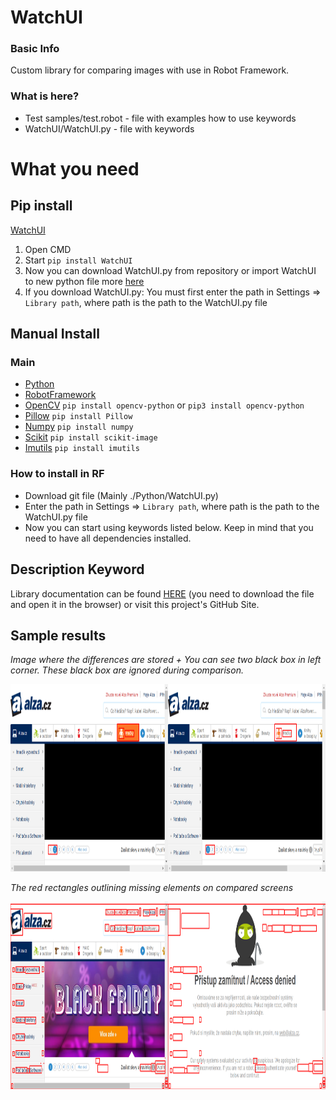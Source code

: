 # WatchUI

### Basic Info

Custom library for comparing images with use in Robot Framework.

### What is here?

- Test samples/test.robot - file with examples how to use keywords
- WatchUI/WatchUI.py - file with keywords

# What you need

## Pip install

[WatchUI](https://pypi.org/project/WatchUI/)

1. Open CMD
2. Start `pip install WatchUI`
3. Now you can download WatchUI.py from repository or import WatchUI to new python file more [here](https://stackoverflow.com/questions/32952106/creating-a-robot-framework-library-from-existing-python-package)
4. If you download WatchUI.py: You must first enter the path in Settings => `Library path`, where path is the path to the WatchUI.py file

## Manual Install

### Main

- [Python](https://www.python.org/)
- [RobotFramework](https://robotframework.org/)
- [OpenCV](https://opencv.org/) `pip install opencv-python` or `pip3 install opencv-python`
- [Pillow](https://python-pillow.org/) `pip install Pillow`
- [Numpy](https://numpy.org/) `pip install numpy`
- [Scikit](https://scikit-image.org/) `pip install scikit-image`
- [Imutils](https://github.com/jrosebr1/imutils) `pip install imutils`

### How to install in RF

- Download git file (Mainly ./Python/WatchUI.py)
- Enter the path in Settings => `Library path`, where path is the path to the WatchUI.py file
- Now you can start using keywords listed below. Keep in mind that you need to have all dependencies installed.

## Description Keyword

Library documentation can be found [HERE](documentation/WatchUI.html) (you need to download the file and open it in the browser) or visit this project's GitHub Site.

## Sample results

_Image where the differences are stored + You can see two black box in left corner. These black box are ignored during comparison._

<img src="/Img/logscreen.png" width="850" height="300">

_The red rectangles outlining missing elements on compared screens_

<img src="/Img/img_inlog.png" width="850" height="300">
